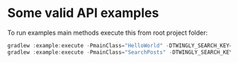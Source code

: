 # Some valid API examples

To run examples main methods execute this from root project folder:
```gradle
gradlew :example:execute -PmainClass="HelloWorld" -DTWINGLY_SEARCH_KEY=your_api_key // to run HelloWorld example
gradlew :example:execute -PmainClass="SearchPosts" -DTWINGLY_SEARCH_KEY=your_api_key // to run SearchPosts example
```